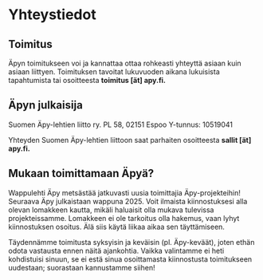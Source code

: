 # Yhteystiedot

## Toimitus

Äpyn toimitukseen voi ja kannattaa ottaa rohkeasti yhteyttä asiaan kuin asiaan liittyen. Toimituksen tavoitat lukuvuoden aikana lukuisista tapahtumista tai osoitteesta **toimitus [ät] apy.fi.**

## Äpyn julkaisija

Suomen Äpy-lehtien liitto ry.
PL 58, 02151 Espoo
Y-tunnus: 10519041

Yhteyden Suomen Äpy-lehtien liittoon saat parhaiten osoitteesta **sallit [ät] apy.fi.**

## Mukaan toimittamaan Äpyä?

Wappulehti Äpy metsästää jatkuvasti uusia toimittajia Äpy-projekteihin! Seuraava Äpy julkaistaan wappuna 2025. Voit ilmaista kiinnostuksesi alla olevan lomakkeen kautta, mikäli haluaisit olla mukava tulevissa projekteissamme. Lomakkeen ei ole tarkoitus olla hakemus, vaan lyhyt kiinnostuksen osoitus. Älä siis käytä liikaa aikaa sen täyttämiseen.

Täydennämme toimitusta syksyisin ja keväisin (pl. Äpy-keväät), joten ethän odota vastausta ennen näitä ajankohtia. Vaikka valintamme ei heti kohdistuisi sinuun, se ei estä sinua osoittamasta kiinnostusta toimitukseen uudestaan; suorastaan kannustamme siihen!
